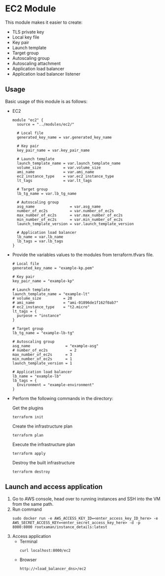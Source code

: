 # EC2 Module

This module makes it easier to create:
- TLS private key
- Local key file
- Key pair
- Launch template
- Target group
- Autoscaling group
- Autoscaling attachment
- Application load balancer
- Application load balancer listener

## Usage

Basic usage of this module is as follows:

* EC2

  ```hcl
  module "ec2" {
    source = "../modules/ec2/"

    # Local file
    generated_key_name = var.generated_key_name

    # Key pair
    key_pair_name = var.key_pair_name

    # Launch template
    launch_template_name = var.launch_template_name
    volume_size          = var.volume_size
    ami_name             = var.ami_name
    ec2_instance_type    = var.ec2_instance_type
    lt_tags              = var.lt_tags

    # Target group
    lb_tg_name = var.lb_tg_name

    # Autoscaling group
    asg_name                = var.asg_name
    number_of_ec2s          = var.number_of_ec2s
    max_number_of_ec2s      = var.max_number_of_ec2s
    min_number_of_ec2s      = var.min_number_of_ec2s
    launch_template_version = var.launch_template_version

    # Application load balancer
    lb_name = var.lb_name
    lb_tags = var.lb_tags
  }
  ```

* Provide the variables values to the modules from terraform.tfvars file.

  ```hcl
  # Local file
  generated_key_name = "example-kp.pem"

  # Key pair
  key_pair_name = "example-kp"

  # Launch template
  launch_template_name = "example-lt"
  # volume_size          = 20
  # ami_name             = "ami-01896de1f162f0ab7"
  # ec2_instance_type    = "t2.micro"
  lt_tags = {
    purpose = "instance"
  }

  # Target group
  lb_tg_name = "example-lb-tg"

  # Autoscaling group
  asg_name                = "example-asg"
  # number_of_ec2s          = 2
  max_number_of_ec2s      = 3
  min_number_of_ec2s      = 1
  launch_template_version = 1

  # Application load balancer
  lb_name = "example-lb"
  lb_tags = {
    Environment = "example-environment"
  }
  ```

* Perform the following commands in the directory:

   Get the plugins
   ```
   terraform init
   ``` 
   Create the infrastructure plan
   ```
   terraform plan
   ``` 
   Execute the infrastructure plan
   ```
   terraform apply
   ``` 
   Destroy the built infrastructure
   ```
   terraform destroy
   ``` 
## Launch and access application
1. Go to AWS console, head over to running instances and SSH into the VM from the same path.
2. Run command
    ```
    sudo docker run -e AWS_ACCESS_KEY_ID=<enter_access_key_ID_here> -e AWS_SECRET_ACCESS_KEY=<enter_secret_access_key_here> -d -p 8000:8000 rootxaman/instance_details:latest
    ```
3. Access application
   - Terminal
      ```
      curl localhost:8000/ec2
      ```
   - Browser
      ```
      http://<load_balancer_dns>/ec2
      ```

